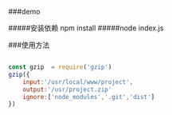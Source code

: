 ###demo

#####安装依赖 npm install
#####node index.js

###使用方法

```javascript

const gzip  = require('gzip')
gzip({
    input:'/usr/local/www/project',
    output:'/usr/project.zip'
    ignore:['node_modules','.git','dist']
})

```